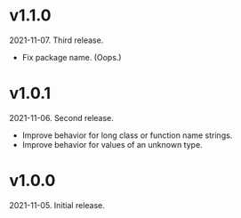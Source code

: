 # v1.1.0

2021-11-07. Third release.

+ Fix package name. (Oops.)

# v1.0.1

2021-11-06. Second release.

+ Improve behavior for long class or function name strings.
+ Improve behavior for values of an unknown type.

# v1.0.0

2021-11-05. Initial release.
